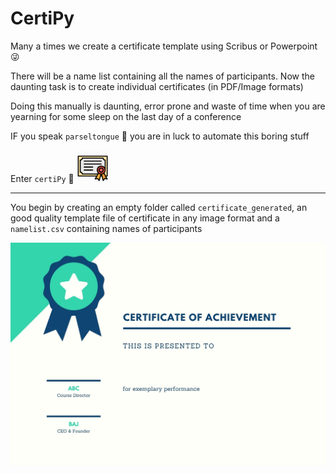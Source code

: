 # CertiPy
Many a times we create a certificate template using Scribus or Powerpoint :stuck_out_tongue_winking_eye:

There will be a name list containing all the names of participants. Now the daunting task is to create individual certificates (in PDF/Image formats)

Doing this manually is daunting, error prone and waste of time when you are yearning for some sleep on the last day of a conference

IF you speak `parseltongue` :snake: you are in luck to automate this boring stuff

Enter `certiPy` :tada:  <img src="https://github.com/rahulvenugopal/CertiPy/blob/main/certi.png" style="zoom:10%" />

---

You begin by creating an empty folder called `certificate_generated`, an good quality template file of certificate in any image format and a `namelist.csv` containing names of participants

![Template Image](https://github.com/rahulvenugopal/CertiPy/blob/main/template.jpg)

